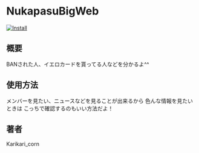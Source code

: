 # NukapasuBigWeb

 [![Install](https://img.shields.io/badge/Install-Himao25253.github.io-blue.svg?style=flat-square)](https://github.com/Himao25253/Himao25253.github.io/archive/refs/heads/main.zip)

## 概要
BANされた人、イエロカードを貰ってる人などを分かるよ^^

## 使用方法
メンバーを見たい、ニュースなどを見ることが出来るから
色んな情報を見たいときは
こっちで確認するのもいい方法だよ！

## 著者
Karikari_corn
